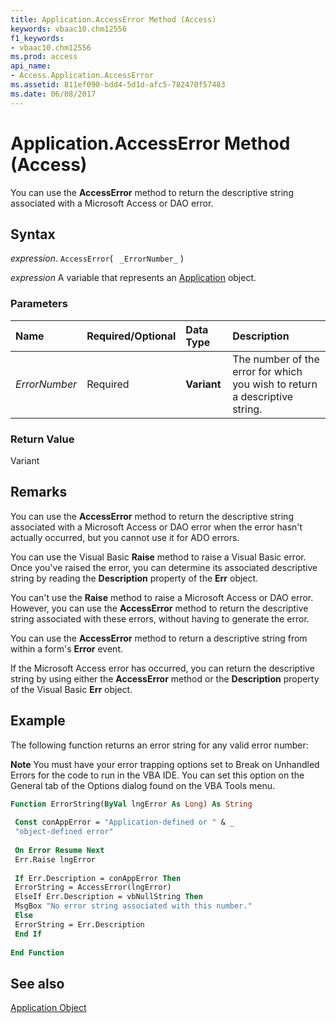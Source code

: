 ```yaml
---
title: Application.AccessError Method (Access)
keywords: vbaac10.chm12556
f1_keywords:
- vbaac10.chm12556
ms.prod: access
api_name:
- Access.Application.AccessError
ms.assetid: 811ef090-bdd4-5d1d-afc5-782470f57483
ms.date: 06/08/2017
---
```



# Application.AccessError Method (Access)

You can use the  **AccessError** method to return the descriptive string associated with a Microsoft Access or DAO error.


## Syntax

 _expression_. `AccessError`( ` _ErrorNumber_` )

 _expression_ A variable that represents an [Application](./Access.Application.md) object.


### Parameters



|**Name**|**Required/Optional**|**Data Type**|**Description**|
|:-----|:-----|:-----|:-----|
| _ErrorNumber_|Required|**Variant**|The number of the error for which you wish to return a descriptive string.|

### Return Value

Variant


## Remarks

You can use the  **AccessError** method to return the descriptive string associated with a Microsoft Access or DAO error when the error hasn't actually occurred, but you cannot use it for ADO errors.

You can use the Visual Basic  **Raise** method to raise a Visual Basic error. Once you've raised the error, you can determine its associated descriptive string by reading the **Description** property of the **Err** object.

You can't use the  **Raise** method to raise a Microsoft Access or DAO error. However, you can use the **AccessError** method to return the descriptive string associated with these errors, without having to generate the error.

You can use the  **AccessError** method to return a descriptive string from within a form's **Error** event.

If the Microsoft Access error has occurred, you can return the descriptive string by using either the  **AccessError** method or the **Description** property of the Visual Basic **Err** object.


## Example

The following function returns an error string for any valid error number:


 **Note**  You must have your error trapping options set to Break on Unhandled Errors for the code to run in the VBA IDE. You can set this option on the General tab of the Options dialog found on the VBA Tools menu.


```vb
Function ErrorString(ByVal lngError As Long) As String 
 
 Const conAppError = "Application-defined or " & _ 
 "object-defined error" 
 
 On Error Resume Next 
 Err.Raise lngError 
 
 If Err.Description = conAppError Then 
 ErrorString = AccessError(lngError) 
 ElseIf Err.Description = vbNullString Then 
 MsgBox "No error string associated with this number." 
 Else 
 ErrorString = Err.Description 
 End If 
 
End Function
```


## See also


[Application Object](Access.Application.md)


